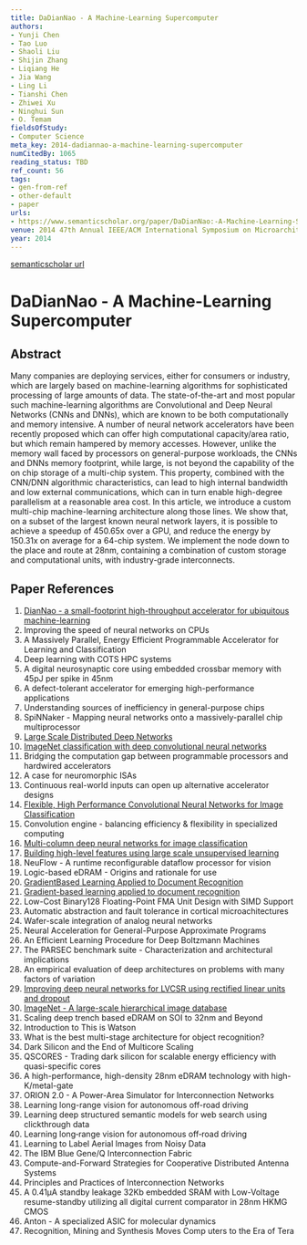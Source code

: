 ```yaml
---
title: DaDianNao - A Machine-Learning Supercomputer
authors:
- Yunji Chen
- Tao Luo
- Shaoli Liu
- Shijin Zhang
- Liqiang He
- Jia Wang
- Ling Li
- Tianshi Chen
- Zhiwei Xu
- Ninghui Sun
- O. Temam
fieldsOfStudy:
- Computer Science
meta_key: 2014-dadiannao-a-machine-learning-supercomputer
numCitedBy: 1065
reading_status: TBD
ref_count: 56
tags:
- gen-from-ref
- other-default
- paper
urls:
- https://www.semanticscholar.org/paper/DaDianNao:-A-Machine-Learning-Supercomputer-Chen-Luo/4157ed3db4c656854e69931cb6089b64b08784b9?sort=total-citations
venue: 2014 47th Annual IEEE/ACM International Symposium on Microarchitecture
year: 2014
---
```


[semanticscholar url](https://www.semanticscholar.org/paper/DaDianNao:-A-Machine-Learning-Supercomputer-Chen-Luo/4157ed3db4c656854e69931cb6089b64b08784b9?sort=total-citations)

# DaDianNao - A Machine-Learning Supercomputer

## Abstract

Many companies are deploying services, either for consumers or industry, which are largely based on machine-learning algorithms for sophisticated processing of large amounts of data. The state-of-the-art and most popular such machine-learning algorithms are Convolutional and Deep Neural Networks (CNNs and DNNs), which are known to be both computationally and memory intensive. A number of neural network accelerators have been recently proposed which can offer high computational capacity/area ratio, but which remain hampered by memory accesses. However, unlike the memory wall faced by processors on general-purpose workloads, the CNNs and DNNs memory footprint, while large, is not beyond the capability of the on chip storage of a multi-chip system. This property, combined with the CNN/DNN algorithmic characteristics, can lead to high internal bandwidth and low external communications, which can in turn enable high-degree parallelism at a reasonable area cost. In this article, we introduce a custom multi-chip machine-learning architecture along those lines. We show that, on a subset of the largest known neural network layers, it is possible to achieve a speedup of 450.65x over a GPU, and reduce the energy by 150.31x on average for a 64-chip system. We implement the node down to the place and route at 28nm, containing a combination of custom storage and computational units, with industry-grade interconnects.

## Paper References

1. [DianNao - a small-footprint high-throughput accelerator for ubiquitous machine-learning](2014-diannao-a-small-footprint-high-throughput-accelerator-for-ubiquitous-machine-learning.md)
2. Improving the speed of neural networks on CPUs
3. A Massively Parallel, Energy Efficient Programmable Accelerator for Learning and Classification
4. Deep learning with COTS HPC systems
5. A digital neurosynaptic core using embedded crossbar memory with 45pJ per spike in 45nm
6. A defect-tolerant accelerator for emerging high-performance applications
7. Understanding sources of inefficiency in general-purpose chips
8. SpiNNaker - Mapping neural networks onto a massively-parallel chip multiprocessor
9. [Large Scale Distributed Deep Networks](2012-large-scale-distributed-deep-networks.md)
10. [ImageNet classification with deep convolutional neural networks](2012-imagenet-classification-with-deep-convolutional-neural-networks.md)
11. Bridging the computation gap between programmable processors and hardwired accelerators
12. A case for neuromorphic ISAs
13. Continuous real-world inputs can open up alternative accelerator designs
14. [Flexible, High Performance Convolutional Neural Networks for Image Classification](2011-flexible-high-performance-convolutional-neural-networks-for-image-classification.md)
15. Convolution engine - balancing efficiency & flexibility in specialized computing
16. [Multi-column deep neural networks for image classification](2012-multi-column-deep-neural-networks-for-image-classification.md)
17. [Building high-level features using large scale unsupervised learning](2013-building-high-level-features-using-large-scale-unsupervised-learning.md)
18. NeuFlow - A runtime reconfigurable dataflow processor for vision
19. Logic-based eDRAM - Origins and rationale for use
20. [GradientBased Learning Applied to Document Recognition](2001-gradientbased-learning-applied-to-document-recognition.md)
21. [Gradient-based learning applied to document recognition](1998-gradient-based-learning-applied-to-document-recognition.md)
22. Low-Cost Binary128 Floating-Point FMA Unit Design with SIMD Support
23. Automatic abstraction and fault tolerance in cortical microachitectures
24. Wafer-scale integration of analog neural networks
25. Neural Acceleration for General-Purpose Approximate Programs
26. An Efficient Learning Procedure for Deep Boltzmann Machines
27. The PARSEC benchmark suite - Characterization and architectural implications
28. An empirical evaluation of deep architectures on problems with many factors of variation
29. [Improving deep neural networks for LVCSR using rectified linear units and dropout](2013-improving-deep-neural-networks-for-lvcsr-using-rectified-linear-units-and-dropout.md)
30. [ImageNet - A large-scale hierarchical image database](2009-imagenet-a-large-scale-hierarchical-image-database.md)
31. Scaling deep trench based eDRAM on SOI to 32nm and Beyond
32. Introduction to This is Watson
33. What is the best multi-stage architecture for object recognition?
34. Dark Silicon and the End of Multicore Scaling
35. QSCORES - Trading dark silicon for scalable energy efficiency with quasi-specific cores
36. A high-performance, high-density 28nm eDRAM technology with high-K/metal-gate
37. ORION 2.0 - A Power-Area Simulator for Interconnection Networks
38. Learning long-range vision for autonomous off-road driving
39. Learning deep structured semantic models for web search using clickthrough data
40. Learning long‐range vision for autonomous off‐road driving
41. Learning to Label Aerial Images from Noisy Data
42. The IBM Blue Gene/Q Interconnection Fabric
43. Compute-and-Forward Strategies for Cooperative Distributed Antenna Systems
44. Principles and Practices of Interconnection Networks
45. A 0.41µA standby leakage 32Kb embedded SRAM with Low-Voltage resume-standby utilizing all digital current comparator in 28nm HKMG CMOS
46. Anton - A specialized ASIC for molecular dynamics
47. Recognition, Mining and Synthesis Moves Comp uters to the Era of Tera
